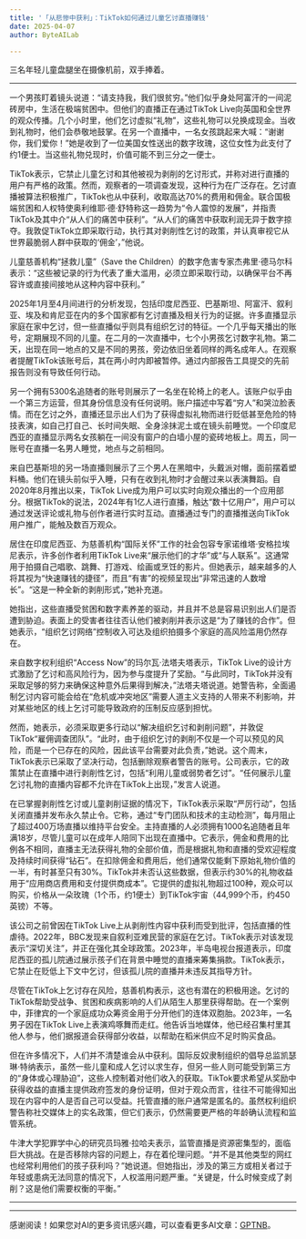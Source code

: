 ```yaml
---
title: '「从悲惨中获利」：TikTok如何通过儿童乞讨直播赚钱'
date: 2025-04-07
author: ByteAILab

---
```


三名年轻儿童盘腿坐在摄像机前，双手捧着。

---
一个男孩盯着镜头说道：“请支持我，我们很贫穷。”他们似乎身处阿富汗的一间泥砖房中，生活在极端贫困中。但他们的直播正在通过TikTok Live向英国和全世界的观众传播。几个小时里，他们乞讨虚拟“礼物”，这些礼物可以兑换成现金。当收到礼物时，他们会恭敬地鼓掌。在另一个直播中，一名女孩跳起来大喊：“谢谢你，我们爱你！”她是收到了一位美国女性送出的数字玫瑰，这位女性为此支付了约1便士。当这些礼物兑现时，价值可能不到三分之一便士。

TikTok表示，它禁止儿童乞讨和其他被视为剥削的乞讨形式，并称对进行直播的用户有严格的政策。然而，观察者的一项调查发现，这种行为在广泛存在。乞讨直播被算法积极推广，TikTok也从中获利，收取高达70%的费用和佣金。联合国极端贫困和人权特使奥利维耶·德·舒特称这一趋势为“令人震惊的发展”，并指责TikTok及其中介“从人们的痛苦中获利”。“从人们的痛苦中获取利润无异于数字掠夺。我敦促TikTok立即采取行动，执行其对剥削性乞讨的政策，并认真审视它从世界最脆弱人群中获取的‘佣金’，”他说。

儿童慈善机构“拯救儿童”（Save the Children）的数字危害专家杰弗里·德马尔科表示：“这些被记录的行为代表了重大滥用，必须立即采取行动，以确保平台不再容许或直接间接地从这种内容中获利。” 

2025年1月至4月间进行的分析发现，包括印度尼西亚、巴基斯坦、阿富汗、叙利亚、埃及和肯尼亚在内的多个国家都有乞讨直播及相关行为的证据。许多直播显示家庭在家中乞讨，但一些直播似乎则具有组织乞讨的特征。一个几乎每天播出的账号，定期展现不同的儿童。在二月的一次直播中，七个小男孩乞讨数字礼物。第二天，出现在同一地点的又是不同的男孩，旁边依旧坐着同样的两名成年人。在观察者提醒TikTok该账号后，其在两小时内即被暂停。通过内部报告工具提交的先前报告则没有导致任何行动。

另一个拥有5300名追随者的账号则展示了一名坐在轮椅上的老人。该账户似乎由一个第三方运营，但其身份信息没有任何说明。账户描述中写着“穷人”和哭泣脸表情。而在乞讨之外，直播还显示出人们为了获得虚拟礼物而进行贬低甚至危险的特技表演，如自己打自己、长时间失眠、全身涂抹泥土或在镜头前睡觉。一个印度尼西亚的直播显示两名女孩躺在一间没有窗户的白墙小屋的瓷砖地板上。周五，同一账号在直播一名男人睡觉，地点与之前相同。

来自巴基斯坦的另一场直播则展示了三个男人在黑暗中，头戴派对帽，面前摆着塑料桶。他们在镜头前似乎入睡，只有在收到礼物时才会醒过来以表演舞蹈。自2020年8月推出以来，TikTok Live成为用户可以实时向观众播出的一个应用部分。根据TikTok的说法，2024年有1亿人进行直播，触达“数十亿用户”，用户可以通过发送评论或礼物与创作者进行实时互动。直播通过专门的直播推送向TikTok用户推广，能触及数百万观众。

居住在印度尼西亚、为慈善机构“国际关怀”工作的社会包容专家诺维塔·安格拉埃尼表示，许多创作者利用TikTok Live来“展示他们的才华”或“与人联系”。这通常用于拍摄自己唱歌、跳舞、打游戏、绘画或烹饪的影片。但她表示，越来越多的人将其视为“快速赚钱的捷径”，而且“有害”的视频呈现出“非常迅速的人数增长”。“这是一种全新的剥削形式，”她补充道。

她指出，这些直播受贫困和数字素养差的驱动，并且并不总是容易识别出人们是否遭到胁迫。表面上的受害者往往否认他们被剥削并表示这是“为了赚钱的合作”。但她表示，“组织乞讨网络”控制收入可达及组织拍摄多个家庭的高风险滥用仍然存在。

来自数字权利组织“Access Now”的玛尔瓦·法塔夫塔表示，TikTok Live的设计方式激励了乞讨和高风险行为，因为参与度提升了奖励。“与此同时，TikTok并没有采取足够的努力来确保这种意外后果得到解决，”法塔夫塔说道。她警告称，全面遏制乞讨内容可能会给在“危机或冲突地区”需要人道主义支持的人带来不利影响，并对某些地区的线上乞讨可能导致政府的压制反应感到担忧。

然而，她表示，必须采取更多行动以“解决组织乞讨和剥削问题”，并敦促TikTok“雇佣调查团队”。“此时，由于组织乞讨的剥削不仅是一个可以预见的风险，而是一个已存在的风险，因此该平台需要对此负责，”她说。这个周末，TikTok表示已采取了坚决行动，包括删除观察者警告的账号。公司表示，它的政策禁止在直播中进行剥削性乞讨，包括“利用儿童或弱势者乞讨”。“任何展示儿童乞讨礼物的直播内容都不允许在TikTok上出现，”发言人说道。

在已掌握剥削性乞讨或儿童剥削证据的情况下，TikTok表示采取“严厉行动”，包括关闭直播并发布永久禁止令。它称，通过“专门团队和技术的主动检测”，每月阻止了超过400万场直播以维持平台安全。主持直播的人必须拥有1000名追随者且年满18岁，尽管儿童可以在成年人陪同下出现在直播中。它表示，佣金和费用的比例各不相同，直播主无法获得礼物的全部价值，而是根据礼物和直播的受欢迎程度及持续时间获得“钻石”。在扣除佣金和费用后，他们通常仅能剩下原始礼物价值的一半，有时甚至只有30%。TikTok并未否认这些数据，但表示约30%的礼物收益用于“应用商店费用和支付提供商成本”。它提供的虚拟礼物超过100种，观众可以购买，价格从一朵玫瑰（1个币，约1便士）到TikTok宇宙（44,999个币，约450英镑）不等。

该公司之前曾因在TikTok Live上从剥削性内容中获利而受到批评，包括直播的性虐待。2022年，BBC发现来自叙利亚难民营的家庭在乞讨。TikTok表示对该发现表示“深切关注”，并正在强化其全球政策。2023年，半岛电视台报道表示，印度尼西亚的孤儿院通过展示孩子们在背景中睡觉的直播来筹集捐款。TikTok表示，它禁止在贬低上下文中乞讨，但该孤儿院的直播并未违反其指导方针。

尽管在TikTok上乞讨存在风险，慈善机构表示，这也有潜在的积极用途。乞讨的TikTok帮助受战争、贫困和疾病影响的人们从陌生人那里获得帮助。在一个案例中，菲律宾的一个家庭成功众筹资金用于分开他们的连体双胞胎。2023年，一名男子因在TikTok Live上表演鸡啄舞而走红。他告诉当地媒体，他已经召集村里其他人参与，他们据报道会获得部分收益，以帮助在稻米供应不足时购买食品。

但在许多情况下，人们并不清楚谁会从中获利。国际反奴隶制组织的倡导总监凯瑟琳·特纳表示，虽然一些儿童和成人乞讨以求生存，但另一些人则可能受到第三方的“身体或心理胁迫”，这些人控制着对他们收入的获取。TikTok要求希望从奖励中获得收益的直播主提供政府签发的身份证明，但对于观众而言，往往不可能得知出现在内容中的人是否自己可以受益。托管直播的账户通常是匿名的。虽然权利组织警告称社交媒体上的实名政策，但它们表示，仍然需要更严格的年龄确认流程和监管系统。

牛津大学犯罪学中心的研究员玛雅·拉哈夫表示，监管直播是资源密集型的，面临巨大挑战。在是否移除内容的问题上，存在着伦理问题。“并不是其他类型的网红也经常利用他们的孩子获利吗？”她说道。但她指出，涉及的第三方或相关者过于年轻或患病无法同意的情况下，人权滥用问题严重。“关键是，什么时候变成了剥削？这是他们需要权衡的平衡。” 

---
---
感谢阅读！如果您对AI的更多资讯感兴趣，可以查看更多AI文章：[GPTNB](https://gptnb.com)。